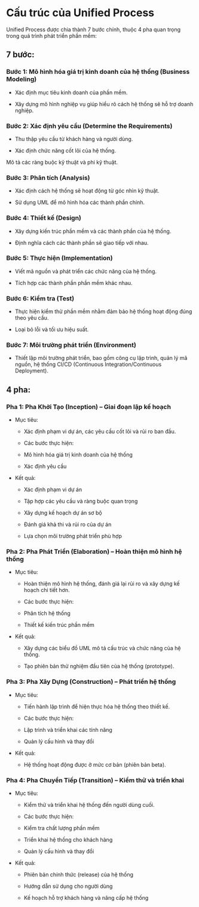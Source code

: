 # Cấu trúc của Unified Process
Unified Process được chia thành 7 bước chính, thuộc 4 pha quan trọng trong quá trình phát triển phần mềm:
## 7 bước:
### Bước 1: Mô hình hóa giá trị kinh doanh của hệ thống (Business Modeling)
- Xác định mục tiêu kinh doanh của phần mềm.

- Xây dựng mô hình nghiệp vụ giúp hiểu rõ cách hệ thống sẽ hỗ trợ doanh nghiệp.

### Bước 2: Xác định yêu cầu (Determine the Requirements)
- Thu thập yêu cầu từ khách hàng và người dùng.

- Xác định chức năng cốt lõi của hệ thống.

Mô tả các ràng buộc kỹ thuật và phi kỹ thuật.

### Bước 3: Phân tích (Analysis)
- Xác định cách hệ thống sẽ hoạt động từ góc nhìn kỹ thuật.

- Sử dụng UML để mô hình hóa các thành phần chính.

### Bước 4: Thiết kế (Design)
- Xây dựng kiến trúc phần mềm và các thành phần của hệ thống.

- Định nghĩa cách các thành phần sẽ giao tiếp với nhau.

### Bước 5: Thực hiện (Implementation)
- Viết mã nguồn và phát triển các chức năng của hệ thống.

- Tích hợp các thành phần phần mềm khác nhau.

### Bước 6: Kiểm tra (Test)
- Thực hiện kiểm thử phần mềm nhằm đảm bảo hệ thống hoạt động đúng theo yêu cầu.

- Loại bỏ lỗi và tối ưu hiệu suất.

### Bước 7: Môi trường phát triển (Environment)
- Thiết lập môi trường phát triển, bao gồm công cụ lập trình, quản lý mã nguồn, hệ thống CI/CD (Continuous Integration/Continuous Deployment).

## 4 pha:
### Pha 1: Pha Khởi Tạo (Inception) – Giai đoạn lập kế hoạch
- Mục tiêu:

    - Xác định phạm vi dự án, các yêu cầu cốt lõi và rủi ro ban đầu.

    - Các bước thực hiện:

    - Mô hình hóa giá trị kinh doanh của hệ thống

    - Xác định yêu cầu

- Kết quả:

    - Xác định phạm vi dự án

    - Tập hợp các yêu cầu và ràng buộc quan trọng

    - Xây dựng kế hoạch dự án sơ bộ

    - Đánh giá khả thi và rủi ro của dự án

    - Lựa chọn môi trường phát triển phù hợp

### Pha 2: Pha Phát Triển (Elaboration) – Hoàn thiện mô hình hệ thống
- Mục tiêu:

    - Hoàn thiện mô hình hệ thống, đánh giá lại rủi ro và xây dựng kế hoạch chi tiết hơn.

    - Các bước thực hiện:

    - Phân tích hệ thống

    - Thiết kế kiến trúc phần mềm

- Kết quả:

    - Xây dựng các biểu đồ UML mô tả cấu trúc và chức năng của hệ thống.

    - Tạo phiên bản thử nghiệm đầu tiên của hệ thống (prototype).

### Pha 3: Pha Xây Dựng (Construction) – Phát triển hệ thống
- Mục tiêu:

    - Tiến hành lập trình để hiện thực hóa hệ thống theo thiết kế.

    - Các bước thực hiện:

    - Lập trình và triển khai các tính năng

    - Quản lý cấu hình và thay đổi

- Kết quả:

    - Hệ thống hoạt động được ở mức cơ bản (phiên bản beta).

### Pha 4: Pha Chuyển Tiếp (Transition) – Kiểm thử và triển khai
- Mục tiêu:

    - Kiểm thử và triển khai hệ thống đến người dùng cuối.

    - Các bước thực hiện:

    - Kiểm tra chất lượng phần mềm

    - Triển khai hệ thống cho khách hàng

    - Quản lý cấu hình và thay đổi

- Kết quả:

    - Phiên bản chính thức (release) của hệ thống

    - Hướng dẫn sử dụng cho người dùng

    - Kế hoạch hỗ trợ khách hàng và nâng cấp hệ thống